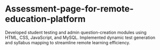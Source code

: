 # Assessment-page-for-remote-education-platform
Developed student testing and admin question-creation modules using HTML, CSS, JavaScript, and MySQL. Implemented dynamic test generation and syllabus mapping to streamline remote learning efficiency.
